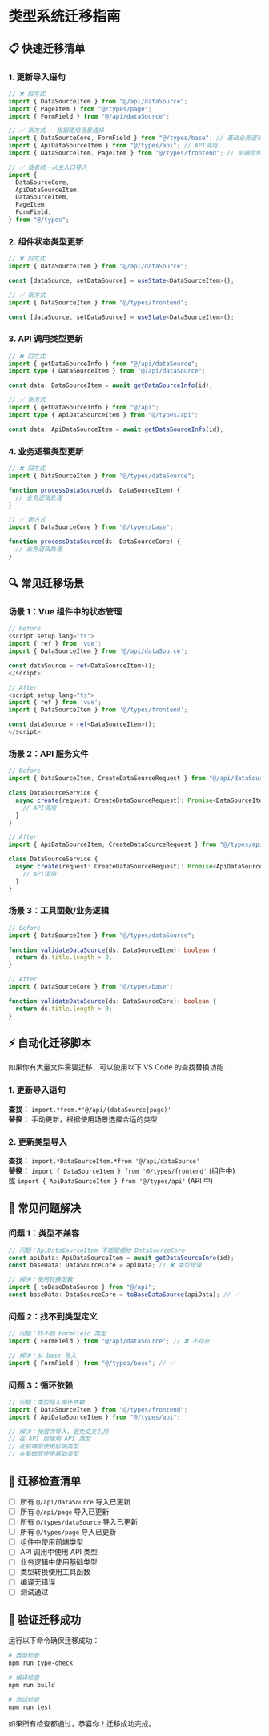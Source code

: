 # 类型系统迁移指南

## 📋 快速迁移清单

### 1. 更新导入语句

```typescript
// ❌ 旧方式
import { DataSourceItem } from "@/api/dataSource";
import { PageItem } from "@/types/page";
import { FormField } from "@/api/dataSource";

// ✅ 新方式 - 根据使用场景选择
import { DataSourceCore, FormField } from "@/types/base"; // 基础业务逻辑
import { ApiDataSourceItem } from "@/types/api"; // API调用
import { DataSourceItem, PageItem } from "@/types/frontend"; // 前端组件

// ✅ 或者统一从主入口导入
import {
  DataSourceCore,
  ApiDataSourceItem,
  DataSourceItem,
  PageItem,
  FormField,
} from "@/types";
```

### 2. 组件状态类型更新

```typescript
// ❌ 旧方式
import { DataSourceItem } from "@/api/dataSource";

const [dataSource, setDataSource] = useState<DataSourceItem>();

// ✅ 新方式
import { DataSourceItem } from "@/types/frontend";

const [dataSource, setDataSource] = useState<DataSourceItem>();
```

### 3. API 调用类型更新

```typescript
// ❌ 旧方式
import { getDataSourceInfo } from "@/api/dataSource";
import type { DataSourceItem } from "@/api/dataSource";

const data: DataSourceItem = await getDataSourceInfo(id);

// ✅ 新方式
import { getDataSourceInfo } from "@/api";
import type { ApiDataSourceItem } from "@/types/api";

const data: ApiDataSourceItem = await getDataSourceInfo(id);
```

### 4. 业务逻辑类型更新

```typescript
// ❌ 旧方式
import { DataSourceItem } from "@/types/dataSource";

function processDataSource(ds: DataSourceItem) {
  // 业务逻辑处理
}

// ✅ 新方式
import { DataSourceCore } from "@/types/base";

function processDataSource(ds: DataSourceCore) {
  // 业务逻辑处理
}
```

## 🔍 常见迁移场景

### 场景 1：Vue 组件中的状态管理

```typescript
// Before
<script setup lang="ts">
import { ref } from 'vue';
import { DataSourceItem } from '@/api/dataSource';

const dataSource = ref<DataSourceItem>();
</script>

// After
<script setup lang="ts">
import { ref } from 'vue';
import { DataSourceItem } from '@/types/frontend';

const dataSource = ref<DataSourceItem>();
</script>
```

### 场景 2：API 服务文件

```typescript
// Before
import { DataSourceItem, CreateDataSourceRequest } from "@/api/dataSource";

class DataSourceService {
  async create(request: CreateDataSourceRequest): Promise<DataSourceItem> {
    // API调用
  }
}

// After
import { ApiDataSourceItem, CreateDataSourceRequest } from "@/types/api";

class DataSourceService {
  async create(request: CreateDataSourceRequest): Promise<ApiDataSourceItem> {
    // API调用
  }
}
```

### 场景 3：工具函数/业务逻辑

```typescript
// Before
import { DataSourceItem } from "@/types/dataSource";

function validateDataSource(ds: DataSourceItem): boolean {
  return ds.title.length > 0;
}

// After
import { DataSourceCore } from "@/types/base";

function validateDataSource(ds: DataSourceCore): boolean {
  return ds.title.length > 0;
}
```

## ⚡ 自动化迁移脚本

如果你有大量文件需要迁移，可以使用以下 VS Code 的查找替换功能：

### 1. 更新导入语句

**查找：** `import.*from.*'@/api/(dataSource|page)'`  
**替换：** 手动更新，根据使用场景选择合适的类型

### 2. 更新类型导入

**查找：** `import.*DataSourceItem.*from '@/api/dataSource'`  
**替换：** `import { DataSourceItem } from '@/types/frontend'` (组件中)  
或 `import { ApiDataSourceItem } from '@/types/api'` (API 中)

## 🐛 常见问题解决

### 问题 1：类型不兼容

```typescript
// 问题：ApiDataSourceItem 不能赋值给 DataSourceCore
const apiData: ApiDataSourceItem = await getDataSourceInfo(id);
const baseData: DataSourceCore = apiData; // ❌ 类型错误

// 解决：使用转换函数
import { toBaseDataSource } from "@/api";
const baseData: DataSourceCore = toBaseDataSource(apiData); // ✅
```

### 问题 2：找不到类型定义

```typescript
// 问题：找不到 FormField 类型
import { FormField } from "@/api/dataSource"; // ❌ 不存在

// 解决：从 base 导入
import { FormField } from "@/types/base"; // ✅
```

### 问题 3：循环依赖

```typescript
// 问题：类型导入循环依赖
import { DataSourceItem } from "@/types/frontend";
import { ApiDataSourceItem } from "@/types/api";

// 解决：按层次导入，避免交叉引用
// 在 API 层使用 API 类型
// 在前端层使用前端类型
// 在基础层使用基础类型
```

## 📝 迁移检查清单

- [ ] 所有 `@/api/dataSource` 导入已更新
- [ ] 所有 `@/api/page` 导入已更新
- [ ] 所有 `@/types/dataSource` 导入已更新
- [ ] 所有 `@/types/page` 导入已更新
- [ ] 组件中使用前端类型
- [ ] API 调用中使用 API 类型
- [ ] 业务逻辑中使用基础类型
- [ ] 类型转换使用工具函数
- [ ] 编译无错误
- [ ] 测试通过

## 🚀 验证迁移成功

运行以下命令确保迁移成功：

```bash
# 类型检查
npm run type-check

# 编译检查
npm run build

# 测试检查
npm run test
```

如果所有检查都通过，恭喜你！迁移成功完成。
